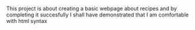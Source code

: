 This project is about creating a basic webpage about recipes and by completing it succesfully I shall have demonstrated that I am comfortable with html syntax